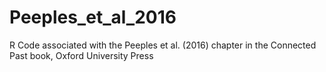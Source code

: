 # Peeples_et_al_2016
R Code associated with the Peeples et al. (2016) chapter in the Connected Past book, Oxford University Press
